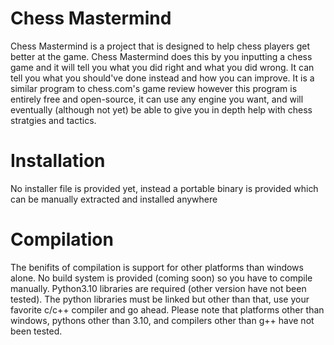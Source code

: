 # Chess Mastermind
Chess Mastermind is a project that is designed to help chess players get better at the game. Chess Mastermind does this by you inputting a chess game and it will tell you what you did right and what you did wrong. It can tell you what you should've done instead and how you can improve. It is a similar program to chess.com's game review however this program is entirely free and open-source, it can use any engine you want, and will eventually (although not yet) be able to give you in depth help with chess stratgies and tactics.

# Installation
No installer file is provided yet, instead a portable binary is provided which can be manually extracted and installed anywhere

# Compilation
The benifits of compilation is support for other platforms than windows alone. No build system is provided (coming soon) so you have to compile manually. Python3.10 libraries are required (other version have not been tested). The python libraries must be linked but other than that, use your favorite c/c++ compiler and go ahead. Please note that platforms other than windows, pythons other than 3.10, and compilers other than g++ have not been tested.
